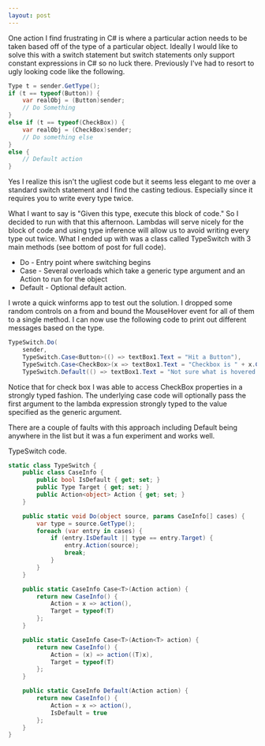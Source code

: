 ```yaml
---
layout: post
---
```

One action I find frustrating in C# is where a particular action needs to be taken based off of the type of a particular object.  Ideally I would like to solve this with a switch statement but switch statements only support constant expressions in C# so no luck there.  Previously I've had to resort to ugly looking code like the following.

    
``` csharp
Type t = sender.GetType();
if (t == typeof(Button)) {
    var realObj = (Button)sender;
    // Do Something
}
else if (t == typeof(CheckBox)) {
    var realObj = (CheckBox)sender;
    // Do something else
}
else {
    // Default action
}
```

Yes I realize this isn't the ugliest code but it seems less elegant to me over a standard switch statement and I find the casting tedious.  Especially since it requires you to write every type twice.  

What I want to say is "Given this type, execute this block of code."  So I decided to run with that this afternoon.  Lambdas will serve nicely for the block of code and using type inference will allow us to avoid writing every type out twice.  What I ended up with was a class called TypeSwitch with 3 main methods (see bottom of post for full code).

  * Do - Entry point where switching begins 
  * Case - Several overloads which take a generic type argument and an Action<T> to run for the object 
  * Default - Optional default action. 

I wrote a quick winforms app to test out the solution.  I dropped some random controls on a from and bound the MouseHover event for all of them to a single method.  I can now use the following code to print out different messages based on the type.

``` csharp
TypeSwitch.Do(
    sender,
    TypeSwitch.Case<Button>(() => textBox1.Text = "Hit a Button"),
    TypeSwitch.Case<CheckBox>(x => textBox1.Text = "Checkbox is " + x.Checked),
    TypeSwitch.Default(() => textBox1.Text = "Not sure what is hovered over"));
```

Notice that for check box I was able to access CheckBox properties in a strongly typed fashion.  The underlying case code will optionally pass the first argument to the lambda expression strongly typed to the value specified as the generic argument.

There are a couple of faults with this approach including Default being anywhere in the list but it was a fun experiment and works well.

TypeSwitch code.
    
``` csharp
static class TypeSwitch {
    public class CaseInfo {
        public bool IsDefault { get; set; }
        public Type Target { get; set; }
        public Action<object> Action { get; set; }
    }

    public static void Do(object source, params CaseInfo[] cases) {
        var type = source.GetType();
        foreach (var entry in cases) {
            if (entry.IsDefault || type == entry.Target) {
                entry.Action(source);
                break;
            }
        }
    }

    public static CaseInfo Case<T>(Action action) {
        return new CaseInfo() {
            Action = x => action(),
            Target = typeof(T)
        };
    }

    public static CaseInfo Case<T>(Action<T> action) {
        return new CaseInfo() {
            Action = (x) => action((T)x),
            Target = typeof(T)
        };
    }

    public static CaseInfo Default(Action action) {
        return new CaseInfo() {
            Action = x => action(),
            IsDefault = true
        };
    }
}
```

